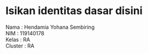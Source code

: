 # Isikan identitas dasar disini
Nama    : Hendamia Yohana Sembiring <br>
NIM     : 119140178 <br> 
Kelas   : RA <br>
Cluster : RA

